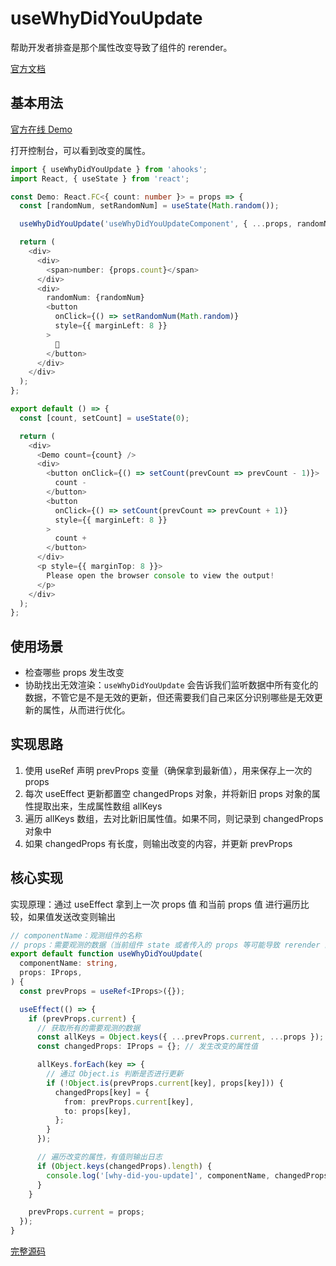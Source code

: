 # useWhyDidYouUpdate

帮助开发者排查是那个属性改变导致了组件的 rerender。

[官方文档](https://ahooks.js.org/zh-CN/hooks/use-why-did-you-update)

## 基本用法

[官方在线 Demo](https://ahooks.js.org/~demos/usewhydidyouupdate-demo1/)

打开控制台，可以看到改变的属性。

```ts
import { useWhyDidYouUpdate } from 'ahooks';
import React, { useState } from 'react';

const Demo: React.FC<{ count: number }> = props => {
  const [randomNum, setRandomNum] = useState(Math.random());

  useWhyDidYouUpdate('useWhyDidYouUpdateComponent', { ...props, randomNum });

  return (
    <div>
      <div>
        <span>number: {props.count}</span>
      </div>
      <div>
        randomNum: {randomNum}
        <button
          onClick={() => setRandomNum(Math.random)}
          style={{ marginLeft: 8 }}
        >
          🎲
        </button>
      </div>
    </div>
  );
};

export default () => {
  const [count, setCount] = useState(0);

  return (
    <div>
      <Demo count={count} />
      <div>
        <button onClick={() => setCount(prevCount => prevCount - 1)}>
          count -
        </button>
        <button
          onClick={() => setCount(prevCount => prevCount + 1)}
          style={{ marginLeft: 8 }}
        >
          count +
        </button>
      </div>
      <p style={{ marginTop: 8 }}>
        Please open the browser console to view the output!
      </p>
    </div>
  );
};
```

## 使用场景

- 检查哪些 props 发生改变
- 协助找出无效渲染：`useWhyDidYouUpdate` 会告诉我们监听数据中所有变化的数据，不管它是不是无效的更新，但还需要我们自己来区分识别哪些是无效更新的属性，从而进行优化。

## 实现思路

1. 使用 useRef 声明 prevProps 变量（确保拿到最新值），用来保存上一次的 props
2. 每次 useEffect 更新都置空 changedProps 对象，并将新旧 props 对象的属性提取出来，生成属性数组 allKeys
3. 遍历 allKeys 数组，去对比新旧属性值。如果不同，则记录到 changedProps 对象中
4. 如果 changedProps 有长度，则输出改变的内容，并更新 prevProps

## 核心实现

实现原理：通过 useEffect 拿到上一次 props 值 和当前 props 值 进行遍历比较，如果值发送改变则输出

```ts
// componentName：观测组件的名称
// props：需要观测的数据（当前组件 state 或者传入的 props 等可能导致 rerender 的数据）
export default function useWhyDidYouUpdate(
  componentName: string,
  props: IProps,
) {
  const prevProps = useRef<IProps>({});

  useEffect(() => {
    if (prevProps.current) {
      // 获取所有的需要观测的数据
      const allKeys = Object.keys({ ...prevProps.current, ...props });
      const changedProps: IProps = {}; // 发生改变的属性值

      allKeys.forEach(key => {
        // 通过 Object.is 判断是否进行更新
        if (!Object.is(prevProps.current[key], props[key])) {
          changedProps[key] = {
            from: prevProps.current[key],
            to: props[key],
          };
        }
      });

      // 遍历改变的属性，有值则输出日志
      if (Object.keys(changedProps).length) {
        console.log('[why-did-you-update]', componentName, changedProps);
      }
    }

    prevProps.current = props;
  });
}
```

[完整源码](https://github.com/alibaba/hooks/blob/v3.7.4/packages/hooks/src/useWhyDidYouUpdate/index.ts)
